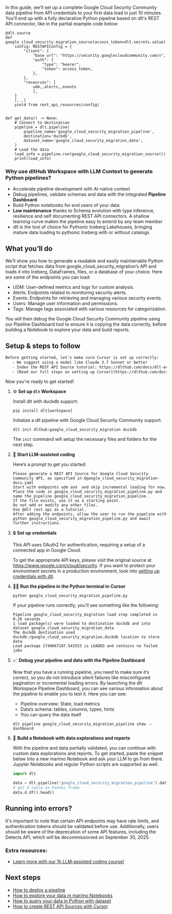 In this guide, we'll set up a complete Google Cloud Security Community data pipeline from API credentials to your first data load in just 10 minutes. You'll end up with a fully declarative Python pipeline based on dlt's REST API connector, like in the partial example code below:

```python-outcome
@dlt.source
def google_cloud_security_migration_source(access_token=dlt.secrets.value):
    config: RESTAPIConfig = {
        "client": {
            "base_url": "https://security.googlecloudcommunity.com/v",
            "auth": {
                "type": "bearer",
                "token": access_token,
            },
        },
        "resources": [
            udm,,alerts,,events
            ],
    }
    [...]
    yield from rest_api_resources(config)


def get_data() -> None:
    # Connect to destination
    pipeline = dlt.pipeline(
        pipeline_name='google_cloud_security_migration_pipeline',
        destination='duckdb',
        dataset_name='google_cloud_security_migration_data', 
    )
    # Load the data
    load_info = pipeline.run(google_cloud_security_migration_source())
    print(load_info) 
```

### Why use dltHub Workspace with LLM Context to generate Python pipelines?

- Accelerate pipeline development with AI-native context
- Debug pipelines, validate schemas and data with the integrated **Pipeline Dashboard**
- Build Python notebooks for end users of your data
- **Low maintenance** thanks to Schema evolution with type inference, resilience and self documenting REST API connectors. A shallow learning curve makes the pipeline easy to extend by any team member
- dlt is the tool of choice for Pythonic Iceberg Lakehouses, bringing mature data loading to pythonic Iceberg with or without catalogs

## What you’ll do

We’ll show you how to generate a readable and easily maintainable Python script that fetches data from google_cloud_security_migration’s API and loads it into Iceberg, DataFrames, files, or a database of your choice. Here are some of the endpoints you can load:

- UDM: User-defined metrics and logs for custom analysis.
- Alerts: Endpoints related to monitoring security alerts.
- Events: Endpoints for retrieving and managing various security events.
- Users: Manage user information and permissions.
- Tags: Manage tags associated with various resources for categorization.

You will then debug the Google Cloud Security Community pipeline using our Pipeline Dashboard tool to ensure it is copying the data correctly, before building a Notebook to explore your data and build reports.

## Setup & steps to follow

```default
Before getting started, let's make sure Cursor is set up correctly:
   - We suggest using a model like Claude 3.7 Sonnet or better
   - Index the REST API Source tutorial: https://dlthub.com/docs/dlt-ecosystem/verified-sources/rest_api/ and add it to context as **@dlt rest api**
   - [Read our full steps on setting up Cursor](https://dlthub.com/docs/dlt-ecosystem/llm-tooling/cursor-restapi#23-configuring-cursor-with-documentation)
```

Now you're ready to get started!

1. ⚙️ **Set up `dlt` Workspace**
    
    Install dlt with duckdb support:
    ```shell
    pip install dlt[workspace]
    ```

    Initialize a dlt pipeline with Google Cloud Security Community support.
    ```shell
    dlt init dlthub:google_cloud_security_migration duckdb
    ```

    The `init` command will setup the necessary files and folders for the next step.
    
2. 🤠 **Start LLM-assisted coding**
    
    Here’s a prompt to get you started:
    
    ```prompt
    Please generate a REST API Source for Google Cloud Security Community API, as specified in @google_cloud_security_migration-docs.yaml 
    Start with endpoints udm and  and skip incremental loading for now. 
    Place the code in google_cloud_security_migration_pipeline.py and name the pipeline google_cloud_security_migration_pipeline. 
    If the file exists, use it as a starting point. 
    Do not add or modify any other files. 
    Use @dlt rest api as a tutorial. 
    After adding the endpoints, allow the user to run the pipeline with python google_cloud_security_migration_pipeline.py and await further instructions.
    ```

    
3. 🔒 **Set up credentials** 
    
    This API uses OAuth2 for authentication, requiring a setup of a connected app in Google Cloud.
    
    To get the appropriate API keys, please visit the original source at https://www.google.com/cloud/security.
    If you want to protect your environment secrets in a production environment, look into [setting up credentials with dlt](https://dlthub.com/docs/walkthroughs/add_credentials).
    
4. 🏃‍♀️ **Run the pipeline in the Python terminal in Cursor**
    
    ```shell
    python google_cloud_security_migration_pipeline.py
    ```
    
    If your pipeline runs correctly, you’ll see something like the following:
    
    ```shell
    Pipeline google_cloud_security_migration load step completed in 0.26 seconds
    1 load package(s) were loaded to destination duckdb and into dataset google_cloud_security_migration_data
    The duckdb destination used duckdb:/google_cloud_security_migration.duckdb location to store data
    Load package 1749667187.541553 is LOADED and contains no failed jobs
    ```
    
5. 📈 **Debug your pipeline and data with the Pipeline Dashboard**

    Now that you have a running pipeline, you need to make sure it’s correct, so you do not introduce silent failures like misconfigured pagination or incremental loading errors. By launching the dlt Workspace Pipeline Dashboard, you can see various information about the pipeline to enable you to test it. Here you can see:
    - Pipeline overview: State, load metrics
    - Data’s schema: tables, columns, types, hints
    - You can query the data itself
    
    ```shell
    dlt pipeline google_cloud_security_migration_pipeline show --dashboard
    ```
    
6. 🐍 **Build a Notebook with data explorations and reports**

    With the pipeline and data partially validated, you can continue with custom data explorations and reports. To get started, paste the snippet below into a new marimo Notebook and ask your LLM to go from there. Jupyter Notebooks and regular Python scripts are supported as well.

    
    ```python
    import dlt

   data = dlt.pipeline("google_cloud_security_migration_pipeline").dataset()
   # get d table as Pandas frame
   data.d.df().head()
    ```

## Running into errors?

It's important to note that certain API endpoints may have rate limits, and authentication tokens should be validated before use. Additionally, users should be aware of the deprecation of some API features, including the Detects API, which will be decommissioned on September 30, 2025.

### Extra resources:

- [Learn more with our 1h LLM-assisted coding course!](https://www.youtube.com/watch?v=GGid70rnJuM)

## Next steps

- [How to deploy a pipeline](https://dlthub.com/docs/walkthroughs/deploy-a-pipeline)
- [How to explore your data in marimo Notebooks](https://dlthub.com/docs/general-usage/dataset-access/marimo)
- [How to query your data in Python with dataset](https://dlthub.com/docs/general-usage/dataset-access/dataset)
- [How to create REST API Sources with Cursor](https://dlthub.com/docs/dlt-ecosystem/llm-tooling/cursor-restapi)